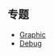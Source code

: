 ## 专题
- [Graphic](https://github.com/wu-wenxiang/Training-Debug-Windows-Public/tree/master/doc/Graphic.md)
- [Debug](https://github.com/wu-wenxiang/Training-Debug-Windows-Public/tree/master/doc/Debug.md)
